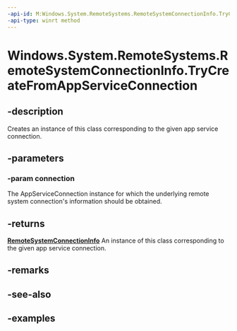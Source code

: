 ```yaml
---
-api-id: M:Windows.System.RemoteSystems.RemoteSystemConnectionInfo.TryCreateFromAppServiceConnection(Windows.ApplicationModel.AppService.AppServiceConnection)
-api-type: winrt method
---
```


<!-- Method syntax.
public RemoteSystemConnectionInfo RemoteSystemConnectionInfo.TryCreateFromAppServiceConnection(AppServiceConnection connection)
-->

# Windows.System.RemoteSystems.RemoteSystemConnectionInfo.TryCreateFromAppServiceConnection

## -description
Creates an instance of this class corresponding to the given app service connection.

## -parameters
### -param connection
The AppServiceConnection instance for which the underlying remote system connection's information should be obtained.

## -returns
**[RemoteSystemConnectionInfo](remotesystemconnectioninfo.md)**
An instance of this class corresponding to the given app service connection.

## -remarks

## -see-also

## -examples

